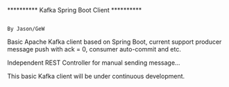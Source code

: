 ********** Kafka Spring Boot Client **********
												
																			By Jason/GeW

Basic Apache Kafka client based on Spring Boot, current support producer message push with ack = 0, consumer auto-commit and etc.

Independent REST Controller for manual sending message...

This basic Kafka client will be under continuous development.